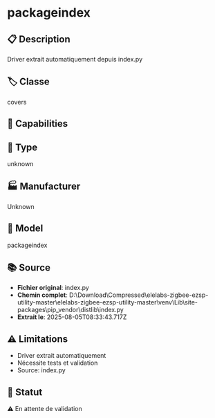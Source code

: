 # packageindex

## 📋 Description
Driver extrait automatiquement depuis index.py

## 🏷️ Classe
covers

## 🔧 Capabilities


## 📡 Type
unknown

## 🏭 Manufacturer
Unknown

## 📱 Model
packageindex

## 📚 Source
- **Fichier original**: index.py
- **Chemin complet**: D:\Download\Compressed\elelabs-zigbee-ezsp-utility-master\elelabs-zigbee-ezsp-utility-master\venv\Lib\site-packages\pip\_vendor\distlib\index.py
- **Extrait le**: 2025-08-05T08:33:43.717Z

## ⚠️ Limitations
- Driver extrait automatiquement
- Nécessite tests et validation
- Source: index.py

## 🚀 Statut
⚠️ En attente de validation
